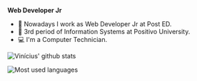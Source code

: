 **Web Developer Jr** 

- 💙 Nowadays I work as Web Developer Jr at Post ED. 
- 📘 3rd period of Information Systems at Positivo University. 
- 💻 I'm a Computer Technician. 

![Vinícius' github stats](https://github-readme-stats.vercel.app/api/?username=viniciusgugelmin&show_icons=true&title_color=fff&icon_color=0be3dc&text_color=9f9f9f&bg_color=151515) 

![Most used languages](https://github-readme-stats.vercel.app/api/top-langs/?username=viniciusgugelmin&layout=compact)

